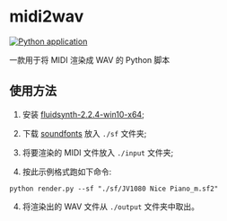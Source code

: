 # midi2wav

[![Python application](https://github.com/george-chou/midi2wav/actions/workflows/python-app.yml/badge.svg)](https://github.com/george-chou/midi2wav/actions/workflows/python-app.yml)

一款用于将 MIDI 渲染成 WAV 的 Python 脚本

## 使用方法

01. 安装 <a href="https://www.123pan.com/s/Hl2SVv-EbWRh.html" target="_blank">fluidsynth-2.2.4-win10-x64</a>;

1. 下载 <a href="https://www.123pan.com/s/Hl2SVv-kbWRh.html" target="_blank">soundfonts</a> 放入 `./sf` 文件夹;

2. 将要渲染的 MIDI 文件放入 `./input` 文件夹;

3. 按此示例格式跑如下命令:
```
python render.py --sf "./sf/JV1080 Nice Piano_m.sf2"
```
4. 将渲染出的 WAV 文件从 `./output` 文件夹中取出。